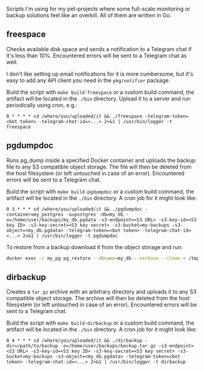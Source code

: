 Scripts I'm using for my pet-projects where some full-scale monitoring or backup solutions feel like an overkill. All of them are written in Go.

## freespace

Checks available disk space and sends a notification to a Telegram chat if it's less than 10%. Encountered errors will be sent to a Telegram chat as well.

I don't like setting up email notifications for it is more cumbersome, but it's easy to add any API client you need in the `pkg/notifier` package.

Build the script with `make build-freespace` or a custom build command, the artifact will be located in the `./bin` directory. Upload it to a server and run periodically using cron, e.g.:

```cron
0 * * * * cd /where/you/uploaded/it && ./freespace -telegram-token=<bot token> -telegram-chat-id=<...> 2>&1 | /usr/bin/logger -t freespace
```

## pgdumpdoc

Runs pg_dump inside a specified Docker container and uploads the backup file to any S3 compatible object storage. The file will then be deleted from the host filesystem (or left untouched in case of an error). Encountered errors will be sent to a Telegram chat.

Build the script with `make build-pgdumpdoc` or a custom build command, the artifact will be located in the `./bin` directory. A cron job for it might look like:

```
0 3 * * * cd /where/you/uploaded/it && ./pgdumpdoc -container=my_postgres -u=postgres -db=my_db -o=/home/user/backups/my_db.pgdata -s3-endpoint=<S3 URL> -s3-key-id=<S3 key ID> -s3-key-secret=<S3 key secret> -s3-bucket=my-backups -s3-object=<my_db.pgdata> -telegram-token=<bot token> -telegram-chat-id=<...> 2>&1 | /usr/bin/logger -t pgdumpdoc
```

To restore from a backup download it from the object storage and run:

```bash
docker exec -i my_pg pg_restore --dbname=my_db --verbose --clean < /tmp/pg_dump.pgdata
```

## dirbackup

Creates a `tar.gz` archive with an arbitrary directory and uploads it to any S3 compatible object storage. The archive will then be deleted from the host filesystem (or left untouched in case of an error). Encountered errors will be sent to a Telegram chat.

Build the script with `make build-dirbackup` or a custom build command, the artifact will be located in the `./bin` directory. A cron job for it might look like:

```
0 4 * * * cd /where/you/uploaded/it && ./dirbackup -dir=/path/to/backup -o=/home/user/backups/backup.tar.gz -s3-endpoint=<S3 URL> -s3-key-id=<S3 key ID> -s3-key-secret=<S3 key secret> -s3-bucket=my-backups -s3-object=<my_db.pgdata> -telegram-token=<bot token> -telegram-chat-id=<...> 2>&1 | /usr/bin/logger -t dirbackup
```

